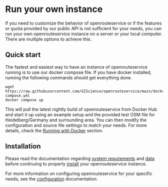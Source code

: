 # Run your own instance

If you need to customize the behavior of openrouteservice or if the features or quota provided by our public API is not sufficient for your needs, you can run your own openrouteservice instance on a server or your local computer. There are multiple options to achieve this. 

## Quick start

The fastest and easiest way to have an instance of openrouteservice running is to use our docker compose file. If you have docker installed, running the following commands should get everything done.

```shell
wget https://raw.githubusercontent.com/GIScience/openrouteservice/main/docker-compose.yml
docker compose up
```

This will pull the latest nightly build of openrouteservice from Docker Hub and start it up using an example setup and the provided test OSM file for Heidelberg/Germany and surrounding area.
You can then modify the configuration and source file settings to match your needs. For more details, check the [Running with Docker](./installation/running-with-docker) section.

## Installation

Please read the documentation regarding [system requirements](./system-requirements) and [data](./data) before continuing to properly [install](./installation/index.md) your openrouteservice instance.  

For more information on configuring openrouteservice for your specific needs, see the [configuration](./configuration/index.md) documentation.